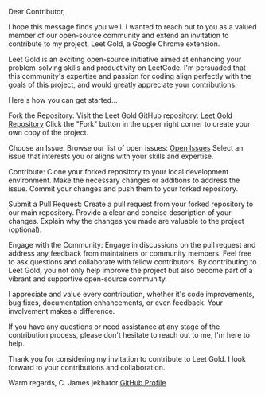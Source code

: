 Dear Contributor,

I hope this message finds you well. I wanted to reach out to you as a valued member of our open-source 
community and extend an invitation to contribute to my project, Leet Gold, a Google Chrome extension.

Leet Gold is an exciting open-source initiative aimed at enhancing your problem-solving skills and 
productivity on LeetCode. I'm persuaded that this community's expertise and passion for coding align 
perfectly with the goals of this project, and would greatly appreciate your contributions.

Here's how you can get started...

Fork the Repository:
Visit the Leet Gold GitHub repository: [Leet Gold Repository](https://github.com/jekhator/Leet-Gold.git)
Click the "Fork" button in the upper right corner to create your own copy of the project.

Choose an Issue:
Browse our list of open issues: [Open Issues](ISSUES.md)
Select an issue that interests you or aligns with your skills and expertise.

Contribute:
Clone your forked repository to your local development environment.
Make the necessary changes or additions to address the issue.
Commit your changes and push them to your forked repository.

Submit a Pull Request:
Create a pull request from your forked repository to our main repository.
Provide a clear and concise description of your changes.
Explain why the changes you made are valuable to the project (optional).

Engage with the Community:
Engage in discussions on the pull request and address any feedback from maintainers or community members.
Feel free to ask questions and collaborate with fellow contributors.
By contributing to Leet Gold, you not only help improve the project but also become part of a vibrant 
and supportive open-source community.

I appreciate and value every contribution, whether it's code improvements, bug fixes, documentation 
enhancements, or even feedback. Your involvement makes a difference.

If you have any questions or need assistance at any stage of the contribution process, please don't hesitate 
to reach out to me, I'm here to help.

Thank you for considering my invitation to contribute to Leet Gold. I look forward to your contributions 
and collaboration.

Warm regards,
C. James
jekhator
[GitHub Profile](https://github.com/jekhator)

